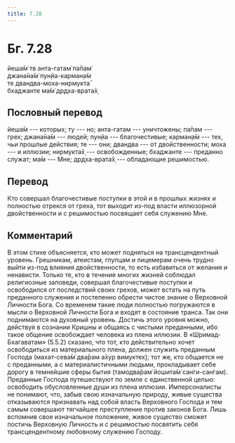 ```yaml
---
title: 7.28
---
```


# Бг. 7.28
йеша̄м̇ тв анта-гатам̇ па̄пам̇<br/>
джана̄на̄м̇ пун̣йа-карман̣а̄м<br/>
те двандва-моха-нирмукта̄<br/>
бхаджанте ма̄м̇ др̣д̣ха-врата̄х̣
## Пословный перевод

йеша̄м --- которых; ту --- но; анта-гатам --- уничтожены; па̄пам --- грех;
джана̄на̄м --- людей; пун̣йа --- благочестивые; карман̣а̄м --- тех, чьи
прошлые действия; те --- они; двандва --- от двойственности; моха --- и
иллюзии; нирмукта̄х̣ --- освобожденные; бхаджанте --- преданно служат; ма̄м
--- Мне; др̣д̣ха-врата̄х̣ --- обладающие решимостью.

## Перевод

Кто совершал благочестивые поступки в этой и в прошлых жизнях и
полностью отрекся от греха, тот выходит из-под власти иллюзорной
двойственности и с решимостью посвящает себя служению Мне.

## Комментарий

В этом стихе объясняется, кто может подняться на трансцендентный
уровень. Грешникам, атеистам, глупцам и лицемерам очень трудно выйти
из-под влияния двойственности, то есть избавиться от желания и
ненависти. Только те, кто в течение многих жизней соблюдал религиозные
заповеди, совершал благочестивые поступки и освободился от последствий
своих грехов, может встать на путь преданного служения и постепенно
обрести чистое знание о Верховной Личности Бога. Со временем такие люди
полностью погружаются в мысли о Верховной Личности Бога и входят в
состояние транса. Так они поднимаются на духовный уровень. Достичь этого
уровня можно, действуя в сознании Кришны и общаясь с чистыми преданными,
ибо такое общение освобождает человека из плена иллюзии. В
«Шримад-Бхагаватам» (5.5.2) сказано, что тот, кто действительно хочет
освободиться из материального плена, должен служить преданным Господа
(махат-сева̄м̇ два̄рам а̄хур вимуктех̣); тот же, кто общается не с
преданными, а с материалистичными людьми, прокладывает себе дорогу в
темнейшие сферы бытия (тамодва̄рам̇ йошита̄м̇ сан̇ги-сан̇гам). Преданные
Господа путешествуют по земле с единственной целью: освободить
обусловленные души из плена иллюзии. Имперсоналисты не понимают, что,
забыв свою изначальную природу, живые существа отказываются признавать
над собой власть Верховного Господа и тем самым совершают тягчайшее
преступление против законов Бога. Лишь вспомнив свое изначальное
положение, живое существо сможет постичь Верховную Личность и с
решимостью посвятить себя трансцендентному любовному служению Господу.
